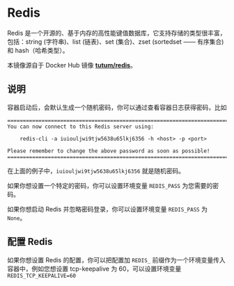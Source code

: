 # Redis

Redis 是一个开源的、基于内存的高性能键值数据库，它支持存储的类型很丰富，包括：string (字符串)、list (链表)、set (集合)、zset (sortedset —— 有序集合) 和 hash（哈希类型）。

本镜像源自于 Docker Hub 镜像 **[tutum/redis](https://registry.hub.docker.com/u/tutum/redis/)**。

## 说明

容器启动后，会默认生成一个随机密码，你可以通过查看容器日志获得密码，比如

```
========================================================================
You can now connect to this Redis server using:

    redis-cli -a iuiouljwi9tjw5638u65lkj6356 -h <host> -p <port>

Please remember to change the above password as soon as possible!
========================================================================
```

在上面的例子中，`iuiouljwi9tjw5638u65lkj6356` 就是随机密码。

如果你想设置一个特定的密码，你可以设置环境变量 `REDIS_PASS` 为您需要的密码。

如果你想启动 Redis 并忽略密码登录，你可以设置环境变量 `REDIS_PASS` 为 `None`。

## 配置 Redis

如果你想设置 Redis 的配置，你可以把配置加 `REDIS_` 前缀作为一个环境变量传入容器中，例如您想设置 tcp-keepalive 为 60，可以设置环境变量`REDIS_TCP_KEEPALIVE=60`

